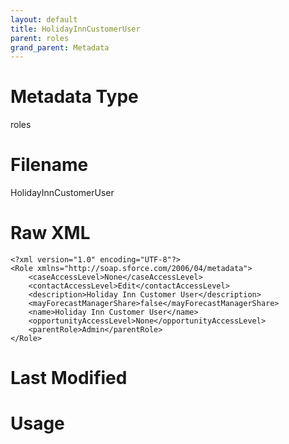 ```yaml
---
layout: default
title: HolidayInnCustomerUser
parent: roles
grand_parent: Metadata
---
```

# Metadata Type
roles


# Filename 
HolidayInnCustomerUser


# Raw XML
```
<?xml version="1.0" encoding="UTF-8"?>
<Role xmlns="http://soap.sforce.com/2006/04/metadata">
    <caseAccessLevel>None</caseAccessLevel>
    <contactAccessLevel>Edit</contactAccessLevel>
    <description>Holiday Inn Customer User</description>
    <mayForecastManagerShare>false</mayForecastManagerShare>
    <name>Holiday Inn Customer User</name>
    <opportunityAccessLevel>None</opportunityAccessLevel>
    <parentRole>Admin</parentRole>
</Role>
```


# Last Modified


# Usage
